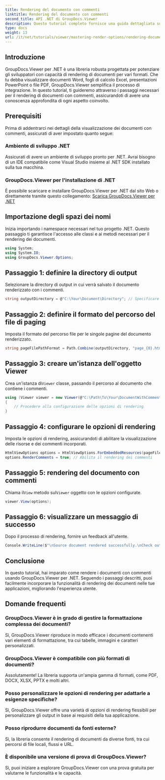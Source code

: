 ```yaml
---
title: Rendering del documento con commenti
linktitle: Rendering del documento con commenti
second_title: API .NET di GroupDocs.Viewer
description: Questo tutorial completo fornisce una guida dettagliata su come visualizzare documenti con commenti nelle applicazioni .NET utilizzando la libreria GroupDocs.Viewer.
type: docs
weight: 13
url: /it/net/tutorials/viewer/mastering-render-options/rendering-document-comments/
---
```

## Introduzione

GroupDocs.Viewer per .NET è una libreria robusta progettata per potenziare gli sviluppatori con capacità di rendering di documenti per vari formati. Che tu debba visualizzare documenti Word, fogli di calcolo Excel, presentazioni PowerPoint o file PDF, GroupDocs.Viewer semplifica il processo di integrazione. In questo tutorial, ti guideremo attraverso i passaggi necessari per il rendering di documenti con commenti, assicurandoti di avere una conoscenza approfondita di ogni aspetto coinvolto.

## Prerequisiti
Prima di addentrarci nei dettagli della visualizzazione dei documenti con commenti, assicurati di aver impostato quanto segue:

### Ambiente di sviluppo .NET
Assicurati di avere un ambiente di sviluppo pronto per .NET. Avrai bisogno di un IDE compatibile come Visual Studio insieme al .NET SDK installato sulla tua macchina.

### GroupDocs.Viewer per l'installazione di .NET
È possibile scaricare e installare GroupDocs.Viewer per .NET dal sito Web o direttamente tramite questo collegamento:
[Scarica GroupDocs.Viewer per .NET](https://releases.groupdocs.com/viewer/net/)

## Importazione degli spazi dei nomi
Inizia importando i namespace necessari nel tuo progetto .NET. Questo passaggio ti garantisce l'accesso alle classi e ai metodi necessari per il rendering dei documenti.

```csharp
using System;
using System.IO;
using GroupDocs.Viewer.Options;
```

## Passaggio 1: definire la directory di output
Selezionare la directory di output in cui verrà salvato il documento renderizzato con i commenti.

```csharp
string outputDirectory = @"C:\Your\Document\Directory"; // Specificare il percorso della directory
```

## Passaggio 2: definire il formato del percorso del file di paging
Imposta il formato del percorso file per le singole pagine del documento renderizzato.

```csharp
string pageFilePathFormat = Path.Combine(outputDirectory, "page_{0}.html");
```

## Passaggio 3: creare un'istanza dell'oggetto Viewer
 Crea un'istanza di`Viewer` classe, passando il percorso al documento che contiene i commenti.

```csharp
using (Viewer viewer = new Viewer(@"C:\Path\To\Your\DocumentWithComments.docx"))
{
    // Procedere alla configurazione delle opzioni di rendering
}
```

## Passaggio 4: configurare le opzioni di rendering
Imposta le opzioni di rendering, assicurandoti di abilitare la visualizzazione delle risorse e dei commenti incorporati.

```csharp
HtmlViewOptions options = HtmlViewOptions.ForEmbeddedResources(pageFilePathFormat);
options.RenderComments = true; // Abilita il rendering dei commenti
```

## Passaggio 5: rendering del documento con commenti
 Chiama il`View` metodo sul`Viewer` oggetto con le opzioni configurate.

```csharp
viewer.View(options);
```

## Passaggio 6: visualizzare un messaggio di successo
Dopo il processo di rendering, fornire un feedback all'utente.

```csharp
Console.WriteLine($"\nSource document rendered successfully.\nCheck output in {outputDirectory}.");
```

## Conclusione
In questo tutorial, hai imparato come rendere i documenti con commenti usando GroupDocs.Viewer per .NET. Seguendo i passaggi descritti, puoi facilmente incorporare la funzionalità di rendering dei documenti nelle tue applicazioni, migliorando l'esperienza utente.

## Domande frequenti

### GroupDocs.Viewer è in grado di gestire la formattazione complessa dei documenti?
Sì, GroupDocs.Viewer riproduce in modo efficace i documenti contenenti vari elementi di formattazione, tra cui tabelle, immagini e caratteri personalizzati.

### GroupDocs.Viewer è compatibile con più formati di documenti?
Assolutamente! La libreria supporta un'ampia gamma di formati, come PDF, DOCX, XLSX, PPTX e molti altri.

### Posso personalizzare le opzioni di rendering per adattarle a esigenze specifiche?
Sì, GroupDocs.Viewer offre una varietà di opzioni di rendering flessibili per personalizzare gli output in base ai requisiti della tua applicazione.

### Posso riprodurre documenti da fonti esterne?
Sì, la libreria consente il rendering di documenti da diverse fonti, tra cui percorsi di file locali, flussi e URL.

### È disponibile una versione di prova di GroupDocs.Viewer?
Sì, puoi iniziare a esplorare GroupDocs.Viewer con una prova gratuita per valutarne le funzionalità e le capacità.